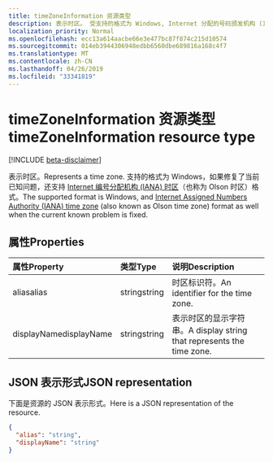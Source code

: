 ```yaml
---
title: timeZoneInformation 资源类型
description: 表示时区。 受支持的格式为 Windows, Internet 分配的号码颁发机构 (IANA) 时区 (也称为 "Olson 时区")
localization_priority: Normal
ms.openlocfilehash: ecc13a614aacbe66e3e477bc87f874c215d10574
ms.sourcegitcommit: 014eb3944306948edbb6560dbe689816a168c4f7
ms.translationtype: MT
ms.contentlocale: zh-CN
ms.lasthandoff: 04/26/2019
ms.locfileid: "33341819"
---
```

# <a name="timezoneinformation-resource-type"></a><span data-ttu-id="23c82-104">timeZoneInformation 资源类型</span><span class="sxs-lookup"><span data-stu-id="23c82-104">timeZoneInformation resource type</span></span>

[!INCLUDE [beta-disclaimer](../../includes/beta-disclaimer.md)]

<span data-ttu-id="23c82-105">表示时区。</span><span class="sxs-lookup"><span data-stu-id="23c82-105">Represents a time zone.</span></span> <span data-ttu-id="23c82-106">支持的格式为 Windows，如果修复了当前已知问题，还支持 [Internet 编号分配机构 (IANA) 时区](https://www.iana.org/time-zones)（也称为 Olson 时区）格式。</span><span class="sxs-lookup"><span data-stu-id="23c82-106">The supported format is Windows, and [Internet Assigned Numbers Authority (IANA) time zone](https://www.iana.org/time-zones) (also known as Olson time zone) format as well when the current known problem is fixed.</span></span>

## <a name="properties"></a><span data-ttu-id="23c82-107">属性</span><span class="sxs-lookup"><span data-stu-id="23c82-107">Properties</span></span>
| <span data-ttu-id="23c82-108">属性</span><span class="sxs-lookup"><span data-stu-id="23c82-108">Property</span></span>     | <span data-ttu-id="23c82-109">类型</span><span class="sxs-lookup"><span data-stu-id="23c82-109">Type</span></span>   |<span data-ttu-id="23c82-110">说明</span><span class="sxs-lookup"><span data-stu-id="23c82-110">Description</span></span>|
|:---------------|:--------|:----------|
|<span data-ttu-id="23c82-111">alias</span><span class="sxs-lookup"><span data-stu-id="23c82-111">alias</span></span>|<span data-ttu-id="23c82-112">string</span><span class="sxs-lookup"><span data-stu-id="23c82-112">string</span></span>|<span data-ttu-id="23c82-113">时区标识符。</span><span class="sxs-lookup"><span data-stu-id="23c82-113">An identifier for the time zone.</span></span>|
|<span data-ttu-id="23c82-114">displayName</span><span class="sxs-lookup"><span data-stu-id="23c82-114">displayName</span></span>|<span data-ttu-id="23c82-115">string</span><span class="sxs-lookup"><span data-stu-id="23c82-115">string</span></span>|<span data-ttu-id="23c82-116">表示时区的显示字符串。</span><span class="sxs-lookup"><span data-stu-id="23c82-116">A display string that represents the time zone.</span></span>|

## <a name="json-representation"></a><span data-ttu-id="23c82-117">JSON 表示形式</span><span class="sxs-lookup"><span data-stu-id="23c82-117">JSON representation</span></span>

<span data-ttu-id="23c82-118">下面是资源的 JSON 表示形式。</span><span class="sxs-lookup"><span data-stu-id="23c82-118">Here is a JSON representation of the resource.</span></span>

<!-- {
  "blockType": "resource",
  "optionalProperties": [

  ],
  "@odata.type": "microsoft.graph.timeZoneInformation"
}-->

```json
{
  "alias": "string",
  "displayName": "string"
}

```

<!-- uuid: 8fcb5dbc-d5aa-4681-8e31-b001d5168d79
2015-10-25 14:57:30 UTC -->
<!--
{
  "type": "#page.annotation",
  "description": "timeZoneInformation resource",
  "keywords": "",
  "section": "documentation",
  "tocPath": "",
  "suppressions": []
}
-->
